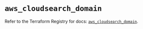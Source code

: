 # `aws_cloudsearch_domain`

Refer to the Terraform Registry for docs: [`aws_cloudsearch_domain`](https://registry.terraform.io/providers/hashicorp/aws/5.96.0/docs/resources/cloudsearch_domain).
